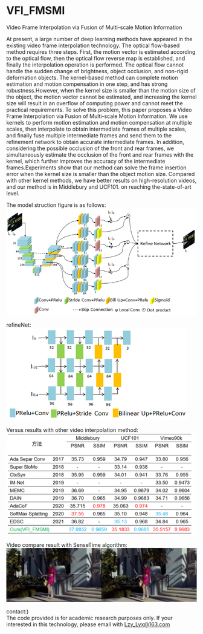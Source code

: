 # VFI_FMSMI
Video Frame Interpolation via Fusion of Multi-scale Motion Information

At present, a large number of deep learning methods have appeared in the existing video frame interpolation technology. The optical flow-based method requires three steps. First, the motion vector is estimated according to the optical flow, then the optical flow reverse map is established, and finally the interpolation operation is performed. The optical flow cannot handle the sudden change of brightness, object occlusion, and non-rigid deformation objects. The kernel-based method can complete motion estimation and motion compensation in one step, and has strong robustness.However, when the kernel size is smaller than the motion size of the object, the motion vector cannot be estimated, and increasing the kernel size will result in an overflow of computing power and cannot meet the practical requirements. 
To solve this problem, this paper proposes a Video Frame Interpolation via Fusion of Multi-scale Motion Information.
We use kernels to perform motion estimation and motion compensation at multiple scales, then interpolate to obtain intermediate frames of multiple scales, and finally fuse multiple intermediate frames and send them to the refinement network to obtain accurate intermediate frames. In addition, considering the possible occlusion of the front and rear frames, we simultaneously estimate the occlusion of the front and rear frames with the kernel, which further improves the accuracy of the intermediate frames.Experiments show that our method can solve the frame insertion error when the kernel size is smaller than the object motion size. Compared with other kernel methods, we have better results on high-resolution videos, and our method is in Middlebury and UCF101. on reaching the-state-of-art level.<br />


The model struction figure is as follows:
![image](https://github.com/lzylyx/VFI_FMSMI/blob/main/fig/model_struct.png)<br />

refineNet:
![image](https://github.com/lzylyx/VFI_FMSMI/blob/main/fig/refine.png)<br />

Versus results with other video interpolation method:
![image](https://github.com/lzylyx/VFI_FMSMI/blob/main/results/compare_results.png)<br />


Video compare result with SenseTime algorithm:
[![Watch the video](https://github.com/lzylyx/VFI_FMSMI/blob/main/video/left_sensetime_right_me.png)](https://github.com/lzylyx/VFI_FMSMI/blob/main/video/left_sensetime_right_me.mp4)


contact:)<br />
	The code provided is for academic research purposes only. If your interested in this technology, please email with Lzy_Lyx@163.com